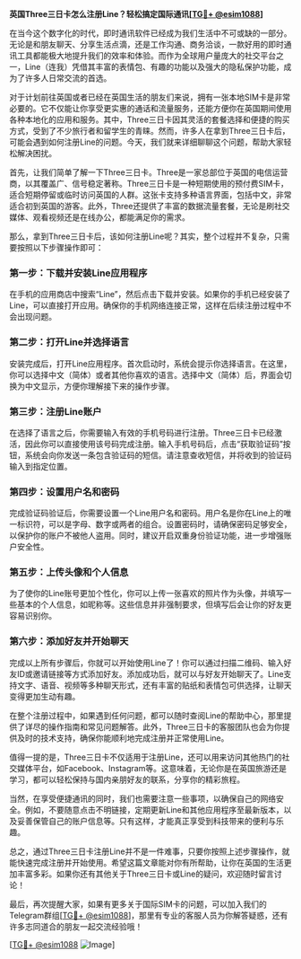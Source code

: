 **英国Three三日卡怎么注册Line？轻松搞定国际通讯[[TG💪+ @esim1088](https://t.me/s/esim1088)]**

在当今这个数字化的时代，即时通讯软件已经成为我们生活中不可或缺的一部分。无论是和朋友聊天、分享生活点滴，还是工作沟通、商务洽谈，一款好用的即时通讯工具都能极大地提升我们的效率和体验。而作为全球用户量庞大的社交平台之一，Line（连我）凭借其丰富的表情包、有趣的功能以及强大的隐私保护功能，成为了许多人日常交流的首选。

对于计划前往英国或者已经在英国生活的朋友们来说，拥有一张本地SIM卡是非常必要的。它不仅能让你享受更实惠的通话和流量服务，还能方便你在英国期间使用各种本地化的应用和服务。其中，Three三日卡因其灵活的套餐选择和便捷的购买方式，受到了不少旅行者和留学生的青睐。然而，许多人在拿到Three三日卡后，可能会遇到如何注册Line的问题。今天，我们就来详细聊聊这个问题，帮助大家轻松解决困扰。

首先，让我们简单了解一下Three三日卡。Three是一家总部位于英国的电信运营商，以其覆盖广、信号稳定著称。Three三日卡是一种短期使用的预付费SIM卡，适合短期停留或临时访问英国的人群。这张卡支持多种语言界面，包括中文，非常适合初到英国的游客。此外，Three还提供了丰富的数据流量套餐，无论是刷社交媒体、观看视频还是在线办公，都能满足你的需求。

那么，拿到Three三日卡后，该如何注册Line呢？其实，整个过程并不复杂，只需要按照以下步骤操作即可：

### 第一步：下载并安装Line应用程序

在手机的应用商店中搜索“Line”，然后点击下载并安装。如果你的手机已经安装了Line，可以直接打开应用。确保你的手机网络连接正常，这样在后续注册过程中不会出现问题。

### 第二步：打开Line并选择语言

安装完成后，打开Line应用程序。首次启动时，系统会提示你选择语言。在这里，你可以选择中文（简体）或者其他你喜欢的语言。选择中文（简体）后，界面会切换为中文显示，方便你理解接下来的操作步骤。

### 第三步：注册Line账户

在选择了语言之后，你需要输入有效的手机号码进行注册。Three三日卡已经激活，因此你可以直接使用该号码完成注册。输入手机号码后，点击“获取验证码”按钮，系统会向你发送一条包含验证码的短信。请注意查收短信，并将收到的验证码输入到指定位置。

### 第四步：设置用户名和密码

完成验证码验证后，你需要设置一个Line用户名和密码。用户名是你在Line上的唯一标识符，可以是字母、数字或两者的组合。设置密码时，请确保密码足够安全，以保护你的账户不被他人盗用。同时，建议开启双重身份验证功能，进一步增强账户安全性。

### 第五步：上传头像和个人信息

为了使你的Line账号更加个性化，你可以上传一张喜欢的照片作为头像，并填写一些基本的个人信息，如昵称等。这些信息并非强制要求，但填写后会让你的好友更容易识别你。

### 第六步：添加好友并开始聊天

完成以上所有步骤后，你就可以开始使用Line了！你可以通过扫描二维码、输入好友ID或邀请链接等方式添加好友。添加成功后，就可以与好友开始聊天了。Line支持文字、语音、视频等多种聊天形式，还有丰富的贴纸和表情包可供选择，让聊天变得更加生动有趣。

在整个注册过程中，如果遇到任何问题，都可以随时查阅Line的帮助中心，那里提供了详尽的操作指南和常见问题解答。此外，Three三日卡的客服团队也会为你提供及时的技术支持，确保你能顺利地完成注册并正常使用Line。

值得一提的是，Three三日卡不仅适用于注册Line，还可以用来访问其他热门的社交媒体平台，如Facebook、Instagram等。这意味着，无论你是在英国旅游还是学习，都可以轻松保持与国内亲朋好友的联系，分享你的精彩旅程。

当然，在享受便捷通讯的同时，我们也需要注意一些事项，以确保自己的网络安全。例如，不要随意点击不明链接，定期更新Line和其他应用程序至最新版本，以及妥善保管自己的账户信息等。只有这样，才能真正享受到科技带来的便利与乐趣。

总之，通过Three三日卡注册Line并不是一件难事，只要你按照上述步骤操作，就能快速完成注册并开始使用。希望这篇文章能对你有所帮助，让你在英国的生活更加丰富多彩。如果你还有其他关于Three三日卡或Line的疑问，欢迎随时留言讨论！

最后，再次提醒大家，如果有更多关于国际SIM卡的问题，可以加入我们的Telegram群组[[TG💪+ @esim1088](https://t.me/s/esim1088)]，那里有专业的客服人员为你解答疑惑，还有许多志同道合的朋友一起交流经验哦！

[[TG💪+ @esim1088](https://t.me/s/esim1088) ![Image](https://i.postimg.cc/4NQfJmqS/Snipaste-2025-05-13-00-14-12.png)]